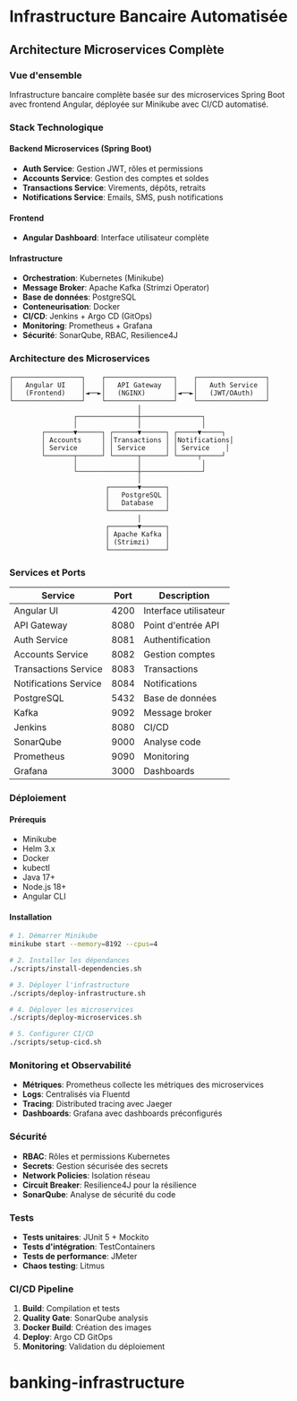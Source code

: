 # Infrastructure Bancaire Automatisée

## Architecture Microservices Complète

### Vue d'ensemble
Infrastructure bancaire complète basée sur des microservices Spring Boot avec frontend Angular, déployée sur Minikube avec CI/CD automatisé.

### Stack Technologique

#### Backend Microservices (Spring Boot)
- **Auth Service**: Gestion JWT, rôles et permissions
- **Accounts Service**: Gestion des comptes et soldes
- **Transactions Service**: Virements, dépôts, retraits
- **Notifications Service**: Emails, SMS, push notifications

#### Frontend
- **Angular Dashboard**: Interface utilisateur complète

#### Infrastructure
- **Orchestration**: Kubernetes (Minikube)
- **Message Broker**: Apache Kafka (Strimzi Operator)
- **Base de données**: PostgreSQL
- **Conteneurisation**: Docker
- **CI/CD**: Jenkins + Argo CD (GitOps)
- **Monitoring**: Prometheus + Grafana
- **Sécurité**: SonarQube, RBAC, Resilience4J

### Architecture des Microservices

```
┌─────────────────┐    ┌─────────────────┐    ┌─────────────────┐
│   Angular UI    │    │   API Gateway   │    │   Auth Service  │
│   (Frontend)    │◄──►│   (NGINX)       │◄──►│   (JWT/OAuth)   │
└─────────────────┘    └─────────────────┘    └─────────────────┘
                                │
                ┌───────────────┼───────────────┐
                │               │               │
        ┌───────▼──────┐ ┌──────▼──────┐ ┌─────▼─────┐
        │ Accounts     │ │Transactions │ │Notifications│
        │ Service      │ │ Service     │ │ Service    │
        └───────┬──────┘ └──────┬──────┘ └─────┬─────┘
                │               │               │
                └───────────────┼───────────────┘
                                │
                        ┌───────▼──────┐
                        │   PostgreSQL │
                        │   Database   │
                        └──────────────┘
                                │
                        ┌───────▼──────┐
                        │ Apache Kafka │
                        │ (Strimzi)    │
                        └──────────────┘
```

### Services et Ports

| Service | Port | Description |
|---------|------|-------------|
| Angular UI | 4200 | Interface utilisateur |
| API Gateway | 8080 | Point d'entrée API |
| Auth Service | 8081 | Authentification |
| Accounts Service | 8082 | Gestion comptes |
| Transactions Service | 8083 | Transactions |
| Notifications Service | 8084 | Notifications |
| PostgreSQL | 5432 | Base de données |
| Kafka | 9092 | Message broker |
| Jenkins | 8080 | CI/CD |
| SonarQube | 9000 | Analyse code |
| Prometheus | 9090 | Monitoring |
| Grafana | 3000 | Dashboards |

### Déploiement

#### Prérequis
- Minikube
- Helm 3.x
- Docker
- kubectl
- Java 17+
- Node.js 18+
- Angular CLI

#### Installation
```bash
# 1. Démarrer Minikube
minikube start --memory=8192 --cpus=4

# 2. Installer les dépendances
./scripts/install-dependencies.sh

# 3. Déployer l'infrastructure
./scripts/deploy-infrastructure.sh

# 4. Déployer les microservices
./scripts/deploy-microservices.sh

# 5. Configurer CI/CD
./scripts/setup-cicd.sh
```

### Monitoring et Observabilité

- **Métriques**: Prometheus collecte les métriques des microservices
- **Logs**: Centralisés via Fluentd
- **Tracing**: Distributed tracing avec Jaeger
- **Dashboards**: Grafana avec dashboards préconfigurés

### Sécurité

- **RBAC**: Rôles et permissions Kubernetes
- **Secrets**: Gestion sécurisée des secrets
- **Network Policies**: Isolation réseau
- **Circuit Breaker**: Resilience4J pour la résilience
- **SonarQube**: Analyse de sécurité du code

### Tests

- **Tests unitaires**: JUnit 5 + Mockito
- **Tests d'intégration**: TestContainers
- **Tests de performance**: JMeter
- **Chaos testing**: Litmus

### CI/CD Pipeline

1. **Build**: Compilation et tests
2. **Quality Gate**: SonarQube analysis
3. **Docker Build**: Création des images
4. **Deploy**: Argo CD GitOps
5. **Monitoring**: Validation du déploiement
# banking-infrastructure
